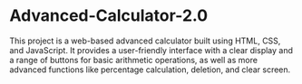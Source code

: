 # Advanced-Calculator-2.0
This project is a web-based advanced calculator built using HTML, CSS, and JavaScript. It provides a user-friendly interface with a clear display and a range of buttons for basic arithmetic operations, as well as more advanced functions like percentage calculation, deletion, and clear screen. 
